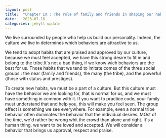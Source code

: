 ```yaml
---
layout: post
title:  "Chapter IX : The role of family and friends in shaping our habits"
date:   2023-07-16
categories: jekyll update
---
```

We live surrounded by people who help us build our personality. Indeed, the culture we live in determines which behaviors are attractive to us.

We tend to adopt habits that are praised and approved by our culture, because we must feel accepted, we have this strong desire to fit in and belong to the tribe.It's not a bad thing, if we know wich behaviors are the best for us. Those habits that we tend to imitate comes of the three social groups : the near (family and friends), the many (the tribe), and the powerful (those with status and prestiges).

To create new habits, we must be a part of a culture. But this culture must have the behavior we are looking for, that is normal for us, and we must have something in common with it. If you want to practice code, your family must understand that and help you, this will make you feel seen. The group effect is something we see everywhere. For example, even a normal tribe behavior often dominates the behavior that the individual desires. MOst of the time, we'd rather be wrong whit the crowd than alone and right. It's a human thing, we want to be loved and accepted. We will consider a behavior that brings us approval, respect and praise.
